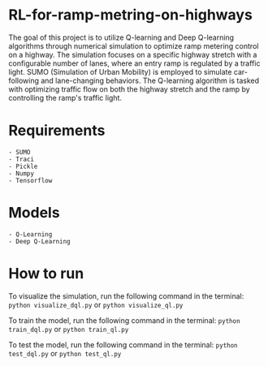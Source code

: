 # RL-for-ramp-metring-on-highways

The goal of this project is to utilize Q-learning and Deep Q-learning algorithms through numerical simulation to optimize ramp metering control on a highway. The simulation focuses on a specific highway stretch with a configurable number of lanes, where an entry ramp is regulated by a traffic light. SUMO (Simulation of Urban Mobility) is employed to simulate car-following and lane-changing behaviors. The Q-learning algorithm is tasked with optimizing traffic flow on both the highway stretch and the ramp by controlling the ramp's traffic light.

# Requirements
    - SUMO
    - Traci
    - Pickle
    - Numpy
    - Tensorflow


# Models 
    - Q-Learning
    - Deep Q-Learning

# How to run

To visualize the simulation, run the following command in the terminal:
```python visualize_dql.py``` or ```python visualize_ql.py``` 

To train the model, run the following command in the terminal:
```python train_dql.py``` or ```python train_ql.py```

To test the model, run the following command in the terminal:
```python test_dql.py``` or ```python test_ql.py```


